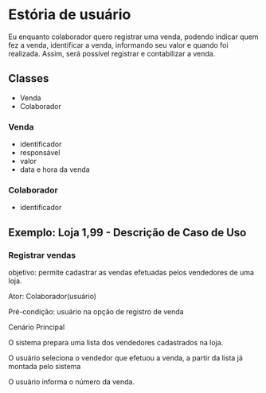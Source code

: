 # Estória de usuário

Eu enquanto colaborador quero registrar uma venda,
podendo indicar quem fez a venda, identificar a
venda, informando seu valor e quando foi realizada.
Assim, será possível registrar e contabilizar a venda.
## Classes
- Venda
- Colaborador
### Venda
- identificador
- responsável
- valor
- data e hora da venda

### Colaborador
- identificador

## Exemplo: Loja 1,99 - Descrição de Caso de Uso

### Registrar vendas

objetivo: permite cadastrar as vendas efetuadas pelos vendedores de
uma loja.

Ator: Colaborador(usuário)

Pré-condição: usuário na opção de registro de venda

Cenário Principal

O sistema prepara uma lista dos vendedores cadastrados na loja.

O usuário seleciona o vendedor que efetuou a venda, a partir
da lista já montada pelo sistema

O usuário informa o número da venda.
